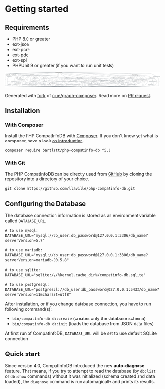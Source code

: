 <!-- markdownlint-disable MD013 -->
# Getting started

## Requirements

* PHP 8.0 or greater
* ext-json
* ext-pcre
* ext-pdo
* ext-spl
* PHPUnit 9 or greater (if you want to run unit tests)

![GraPHP Composer](./graph-composer.svg)

Generated with [fork](https://github.com/markuspoerschke/graph-composer/tree/add-options-to-exclude) of [clue/graph-composer](https://github.com/clue/graph-composer).
Read more on [PR request](https://github.com/clue/graph-composer/pull/45).

## Installation

### With Composer

Install the PHP CompatInfoDB with [Composer](https://getcomposer.org/).
If you don't know yet what is composer, have a look [on introduction](http://getcomposer.org/doc/00-intro.md).

```shell
composer require bartlett/php-compatinfo-db ^5.0
```

### With Git

The PHP CompatInfoDB can be directly used from [GitHub](https://github.com/llaville/php-compatinfo-db.git)
by cloning the repository into a directory of your choice.

```shell
git clone https://github.com/llaville/php-compatinfo-db.git
```

## Configuring the Database

The database connection information is stored as an environment variable called `DATABASE_URL`.

```shell
# to use mysql:
DATABASE_URL="mysql://db_user:db_password@127.0.0.1:3306/db_name?serverVersion=5.7"

# to use mariadb:
DATABASE_URL="mysql://db_user:db_password@127.0.0.1:3306/db_name?serverVersion=mariadb-10.5.8"

# to use sqlite:
DATABASE_URL="sqlite:///%kernel.cache_dir%/compatinfo-db.sqlite"

# to use postgresql:
DATABASE_URL="postgresql://db_user:db_password@127.0.0.1:5432/db_name?serverVersion=11&charset=utf8"
```

After installation, or if you change database connection, you have to run following command(s):

* `bin/compatinfo-db db:create` (creates only the database schema)
* `bin/compatinfo-db db:init` (loads the database from JSON data files)

At first run of CompatInfoDB, `DATABASE_URL` will be set to use default SQLite connection

## Quick start

Since version 4.0, CompatInfoDB introduced the new **auto-diagnose** feature.
That means, if you try to attempt to read the database (by `db:list` or `db:show` commands)
without it was initialized (schema created and data loaded), the `diagnose` command is run automagically and prints its results.

